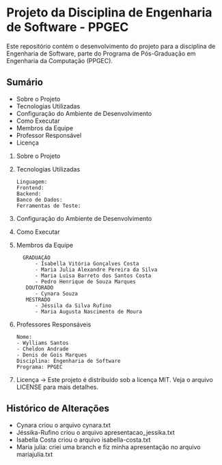 # Projeto da Disciplina de Engenharia de Software - PPGEC

Este repositório contém o desenvolvimento do projeto para a disciplina de Engenharia de Software, parte do Programa de Pós-Graduação em Engenharia da Computação (PPGEC).


## Sumário
- Sobre o Projeto
- Tecnologias Utilizadas
- Configuração do Ambiente de Desenvolvimento
- Como Executar
- Membros da Equipe
- Professor Responsável
- Licença



1. Sobre o Projeto
  


2. Tecnologias Utilizadas
         
       Linguagem: 
       Frontend: 
       Backend: 
       Banco de Dados: 
       Ferramentas de Teste:  


3. Configuração do Ambiente de Desenvolvimento
  
   
4. Como Executar
  

 5. Membros da Equipe
      
          GRADUAÇÃO
              - Isabella Vitória Gonçalves Costa
              - Maria Julia Alexandre Pereira da Silva
              - Maria Luisa Barreto dos Santos Costa
              - Pedro Henrique de Souza Marques
           DOUTORADO
              - Cynara Souza
           MESTRADO
              - Jéssila da Silva Rufino
              - Maria Augusta Nascimento de Moura


6. Professores Responsáveis
  
       Nome:
       - Wylliams Santos
       - Cheldon Andrade
       - Denis de Gois Marques
       Disciplina: Engenharia de Software
       Programa: PPGEC

7. Licença -> Este projeto é distribuído sob a licença MIT. Veja o arquivo LICENSE para mais detalhes.



## Histórico de Alterações
* Cynara criou o arquivo cynara.txt
* Jéssika-Rufino criou o arquivo apresentacao_jessika.txt
* Isabella Costa criou o arquivo isabella-costa.txt
* Maria julia: criei uma branch e fiz minha apresentação no arquivo mariajulia.txt

